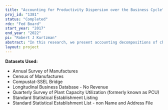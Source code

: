 ```yaml
---
title: "Accounting for Productivity Dispersion over the Business Cycle"
proj_id: "1381"
status: "Completed"
rdc: "Fed Board"
start_year: "2017"
end_year: "2022"
pi: "Robert J Kurtzman"
abstract: "In this research, we present accounting decompositions of changes in aggregate labor and capital productivity. Such decompositions are a useful tool for researchers looking to assess the role of distortions to the distribution of labor or capital across firms in driving the dynamics of productivity and other aggregates over the business cycle. These decompositions can be used to test whether firm-level behavior in models with frictions is consistent with firm-level behavior in data, or to help guide model selection. Our simplest decomposition breaks changes in an aggregate factor productivity ratio into two components: a mean component, which captures common changes to firm factor productivity ratios, and a dispersion component, which captures changes in the higher order moments of the distribution of firm factor productivity ratios. We demonstrate analytically, in a model of frictions to firm labor and capital choices, that the dispersion component reflects changes in the extent of distortions to firm factor input allocations across firms. We then present results on our decomposition using data on non-financial public firms from the United States and Japan. For aggregate labor productivity, we find the dispersion component is relatively constant over the business cycle, but the mean component moves closely with movements in aggregate labor productivity."
layout: project
---
```


**Datasets Used:**

  - Annual Survey of Manufactures 
  - Census of Manufactures 
  - Compustat-SSEL Bridge 
  - Longitudinal Business Database - No Revenue 
  - Quarterly Survey of Plant Capacity Utilization (formerly known as PCU) 
  - Standard Statistical Establishment Listing 
  - Standard Statistical Establishment List - non Name and Address File 

